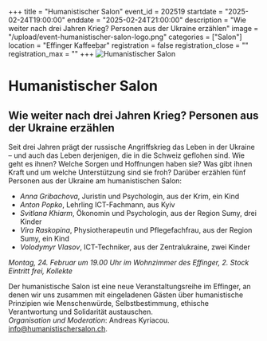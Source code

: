+++
title = "Humanistischer Salon"
event_id = 202519
startdate = "2025-02-24T19:00:00"
enddate = "2025-02-24T21:00:00"
description = "Wie weiter nach drei Jahren Krieg? Personen aus der Ukraine erzählen"
image = "/upload/event-humanistischer-salon-logo.png"
categories = ["Salon"]
location = "Effinger Kaffeebar"
registration = false
registration_close = ""
registration_max = ""
+++
![Humanistischer Salon](/upload/event-humanistischer-salon-logo.png)

# Humanistischer Salon 

## Wie weiter nach drei Jahren Krieg? Personen aus der Ukraine erzählen

Seit drei Jahren prägt der russische Angriffskrieg das Leben in der Ukraine – und auch das Leben derjenigen, die in die Schweiz geflohen sind. Wie geht es ihnen? Welche Sorgen und Hoffnungen haben sie? Was gibt ihnen Kraft und um welche Unterstützung sind sie froh? Darüber erzählen fünf Personen aus der Ukraine am humanistischen Salon:

- *Anna Gribachova*, Juristin und Psychologin, aus der Krim, ein Kind
- *Anton Popko*, Lehrling ICT-Fachmann, aus Kyiv
- *Svitlana Khiarm*, Ökonomin und Psychologin, aus der Region Sumy, drei Kinder
- *Vira Raskopina*, Physiotherapeutin und Pflegefachfrau, aus der Region Sumy, ein Kind
- *Volodymyr Vlasov*, ICT-Techniker, aus der Zentralukraine, zwei Kinder

*Montag, 24. Februar um 19.00 Uhr im Wohnzimmer des Effinger, 2. Stock*    
*Eintritt frei, Kollekte*


Der humanistische Salon ist eine neue Veranstaltungsreihe im Effinger, an denen wir uns zusammen mit eingeladenen Gästen über humanistische Prinzipien wie Menschenwürde, Selbstbestimmung, ethische Verantwortung und Solidarität austauschen. <br/>
_Organisation und Moderation_: Andreas Kyriacou. [info@humanistischersalon.ch](mailto:info@humanistischersalon.ch).
